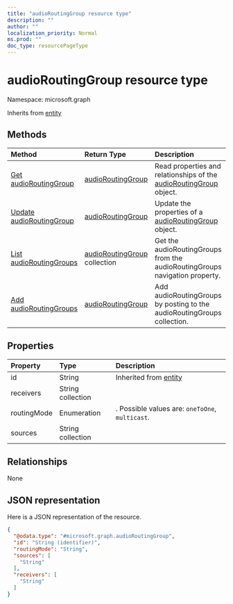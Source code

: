 ```yaml
---
title: "audioRoutingGroup resource type"
description: ""
author: ""
localization_priority: Normal
ms.prod: ""
doc_type: resourcePageType
---
```


# audioRoutingGroup resource type


Namespace: microsoft.graph




Inherits from [entity](../resources/entity.md)

## Methods
|Method|Return Type|Description|
|:---|:---|:---|
|[Get audioRoutingGroup](../api/audioroutinggroup-get.md)|[audioRoutingGroup](../resources/audioroutinggroup.md)|Read properties and relationships of the [audioRoutingGroup](../resources/audioroutinggroup.md) object.|
|[Update audioRoutingGroup](../api/audioroutinggroup-update.md)|[audioRoutingGroup](../resources/audioroutinggroup.md)|Update the properties of a [audioRoutingGroup](../resources/audioroutinggroup.md) object.|
|[List audioRoutingGroups](../api/call-list-audioroutinggroups.md)|[audioRoutingGroup](../resources/audioroutinggroup.md) collection|Get the audioRoutingGroups from the audioRoutingGroups navigation property.|
|[Add audioRoutingGroups](../api/call-post-audioroutinggroups.md)|[audioRoutingGroup](../resources/audioroutinggroup.md)|Add audioRoutingGroups by posting to the audioRoutingGroups collection.|

## Properties
|Property|Type|Description|
|:---|:---|:---|
|id|String| Inherited from [entity](../resources/entity.md)|
|receivers|String collection||
|routingMode|Enumeration|. Possible values are: `oneToOne`, `multicast`.|
|sources|String collection||

## Relationships
None

## JSON representation
Here is a JSON representation of the resource.
<!-- {
  "blockType": "resource",
  "keyProperty": "id",
  "@odata.type": "microsoft.graph.audioRoutingGroup",
  "baseType": "microsoft.graph.entity",
  "openType": false
}
-->
``` json
{
  "@odata.type": "#microsoft.graph.audioRoutingGroup",
  "id": "String (identifier)",
  "routingMode": "String",
  "sources": [
    "String"
  ],
  "receivers": [
    "String"
  ]
}
```

